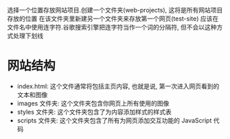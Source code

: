 选择一个位置存放网站项目.创建一个文件夹(web-projects), 这将是所有网站项目存放的位置
在该文件夹里新建另一个文件夹来存放第一个网页(test-site)
应该在文件名中使用连字符.谷歌搜索引擎把连字符当作一个词的分隔符, 但不会以这种方式处理下划线

# 网站结构
* index.html: 这个文件通常将包括主页内容, 也就是说, 第一次进入网页看到的文本和图像
* images 文件夹: 这个文件夹包含你网页上所有使用的图像
* styles 文件夹: 这个文件夹包含了为内容添加样式的样式表
* scripts 文件夹: 这个文件夹包含了所有为网页添加交互功能的 JavaScript 代码
